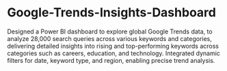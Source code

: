 # Google-Trends-Insights-Dashboard
Designed a Power BI dashboard to explore global Google Trends data, to analyze 28,000 search queries across various keywords and categories, delivering detailed insights into rising and top-performing keywords across categories such as careers, education, and technology. Integrated dynamic filters for date, keyword type, and region, enabling precise trend analysis.  


